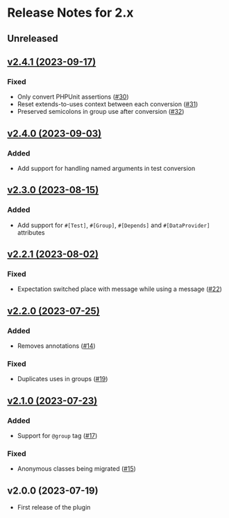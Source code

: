 # Release Notes for 2.x

## Unreleased

## [v2.4.1 (2023-09-17)](https://github.com/pestphp/pest-plugin-drift/compare/v2.4.0...v2.4.1)

### Fixed

- Only convert PHPUnit assertions ([#30](https://github.com/pestphp/pest-plugin-drift/pull/30))
- Reset extends-to-uses context between each conversion ([#31](https://github.com/pestphp/pest-plugin-drift/pull/31))
- Preserved semicolons in group use after conversion ([#32](https://github.com/pestphp/pest-plugin-drift/pull/32))

## [v2.4.0 (2023-09-03)](https://github.com/pestphp/pest-plugin-drift/compare/v2.3.0...v2.4.0)

### Added

- Add support for handling named arguments in test conversion

## [v2.3.0 (2023-08-15)](https://github.com/pestphp/pest-plugin-drift/compare/v2.2.1...v2.3.0)

### Added

- Add support for `#[Test]`, `#[Group]`, `#[Depends]` and `#[DataProvider]` attributes

## [v2.2.1 (2023-08-02)](https://github.com/pestphp/pest-plugin-drift/compare/v2.2.0...v2.2.1)

### Fixed

- Expectation switched place with message while using a message ([#22](https://github.com/pestphp/pest-plugin-drift/pull/22))

## [v2.2.0 (2023-07-25)](https://github.com/pestphp/pest-plugin-drift/compare/v2.1.0...v2.2.0)

### Added

- Removes annotations ([#14](https://github.com/pestphp/pest-plugin-drift/pull/14))

### Fixed

- Duplicates uses in groups ([#19](https://github.com/pestphp/pest-plugin-drift/pull/19))

## [v2.1.0 (2023-07-23)](https://github.com/pestphp/pest-plugin-drift/compare/v2.0.0...v2.1.0)

### Added

- Support for `@group` tag ([#17](https://github.com/pestphp/pest-plugin-drift/pull/17))

### Fixed

- Anonymous classes being migrated ([#15](https://github.com/pestphp/pest-plugin-drift/pull/15))

## v2.0.0 (2023-07-19)

- First release of the plugin
